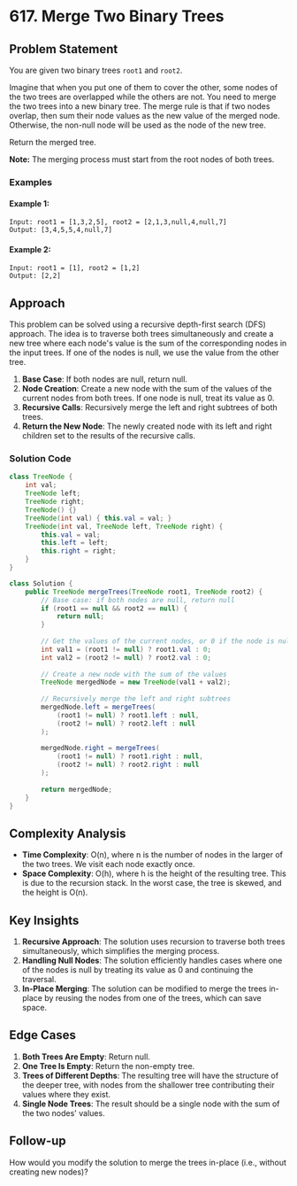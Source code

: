 # 617. Merge Two Binary Trees

## Problem Statement
You are given two binary trees `root1` and `root2`.

Imagine that when you put one of them to cover the other, some nodes of the two trees are overlapped while the others are not. You need to merge the two trees into a new binary tree. The merge rule is that if two nodes overlap, then sum their node values as the new value of the merged node. Otherwise, the non-null node will be used as the node of the new tree.

Return the merged tree.

**Note:** The merging process must start from the root nodes of both trees.

### Examples

#### Example 1:
```
Input: root1 = [1,3,2,5], root2 = [2,1,3,null,4,null,7]
Output: [3,4,5,5,4,null,7]
```

#### Example 2:
```
Input: root1 = [1], root2 = [1,2]
Output: [2,2]
```

## Approach
This problem can be solved using a recursive depth-first search (DFS) approach. The idea is to traverse both trees simultaneously and create a new tree where each node's value is the sum of the corresponding nodes in the input trees. If one of the nodes is null, we use the value from the other tree.

1. **Base Case**: If both nodes are null, return null.
2. **Node Creation**: Create a new node with the sum of the values of the current nodes from both trees. If one node is null, treat its value as 0.
3. **Recursive Calls**: Recursively merge the left and right subtrees of both trees.
4. **Return the New Node**: The newly created node with its left and right children set to the results of the recursive calls.

### Solution Code
```java
class TreeNode {
    int val;
    TreeNode left;
    TreeNode right;
    TreeNode() {}
    TreeNode(int val) { this.val = val; }
    TreeNode(int val, TreeNode left, TreeNode right) {
        this.val = val;
        this.left = left;
        this.right = right;
    }
}

class Solution {
    public TreeNode mergeTrees(TreeNode root1, TreeNode root2) {
        // Base case: if both nodes are null, return null
        if (root1 == null && root2 == null) {
            return null;
        }
        
        // Get the values of the current nodes, or 0 if the node is null
        int val1 = (root1 != null) ? root1.val : 0;
        int val2 = (root2 != null) ? root2.val : 0;
        
        // Create a new node with the sum of the values
        TreeNode mergedNode = new TreeNode(val1 + val2);
        
        // Recursively merge the left and right subtrees
        mergedNode.left = mergeTrees(
            (root1 != null) ? root1.left : null,
            (root2 != null) ? root2.left : null
        );
        
        mergedNode.right = mergeTrees(
            (root1 != null) ? root1.right : null,
            (root2 != null) ? root2.right : null
        );
        
        return mergedNode;
    }
}
```

## Complexity Analysis
- **Time Complexity**: O(n), where n is the number of nodes in the larger of the two trees. We visit each node exactly once.
- **Space Complexity**: O(h), where h is the height of the resulting tree. This is due to the recursion stack. In the worst case, the tree is skewed, and the height is O(n).

## Key Insights
1. **Recursive Approach**: The solution uses recursion to traverse both trees simultaneously, which simplifies the merging process.
2. **Handling Null Nodes**: The solution efficiently handles cases where one of the nodes is null by treating its value as 0 and continuing the traversal.
3. **In-Place Merging**: The solution can be modified to merge the trees in-place by reusing the nodes from one of the trees, which can save space.

## Edge Cases
1. **Both Trees Are Empty**: Return null.
2. **One Tree Is Empty**: Return the non-empty tree.
3. **Trees of Different Depths**: The resulting tree will have the structure of the deeper tree, with nodes from the shallower tree contributing their values where they exist.
4. **Single Node Trees**: The result should be a single node with the sum of the two nodes' values.

## Follow-up
How would you modify the solution to merge the trees in-place (i.e., without creating new nodes)?